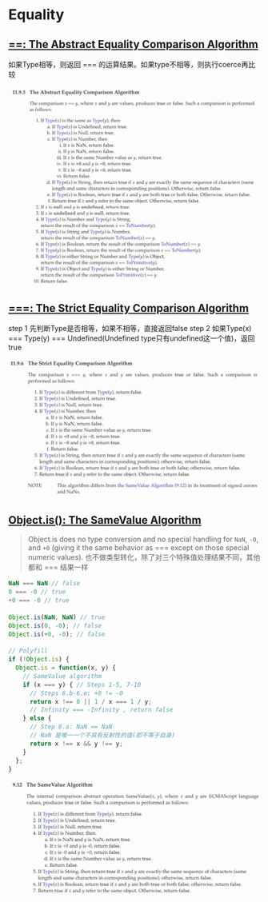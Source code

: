 # Equality

## [==: The Abstract Equality Comparison Algorithm](https://www.ecma-international.org/ecma-262/5.1/#sec-11.9.3)

如果Type相等，则返回 === 的运算结果。如果type不相等，则执行coerce再比较

![IMAGE](/assets/article_images/2018/==.jpg)

## [===: The Strict Equality Comparison Algorithm](https://www.ecma-international.org/ecma-262/5.1/#sec-11.9.6)

step 1 先判断Type是否相等，如果不相等，直接返回false
step 2 如果Type(x) === Type(y) === Undefined(Undefined type只有undefined这一个值)，返回true

![IMAGE](/assets/article_images/2018/===.jpg)

## [Object.is(): The SameValue Algorithm](https://www.ecma-international.org/ecma-262/5.1/#sec-9.12)

> Object.is does no type conversion and no special handling for `NaN`, `-0`, and `+0` (giving it the same behavior as === except on those special numeric values).
也不做类型转化，除了对三个特殊值处理结果不同，其他都和 === 结果一样

```js
NaN === NaN // false
0 === -0 // true
+0 === -0 // true

Object.is(NaN, NaN) // true
Object.is(0, -0); // false
Object.is(+0, -0); // false

// Polyfill
if (!Object.is) {
  Object.is = function(x, y) {
    // SameValue algorithm
    if (x === y) { // Steps 1-5, 7-10
      // Steps 6.b-6.e: +0 != -0
      return x !== 0 || 1 / x === 1 / y;
      // Infinity === -Infinity , return false
    } else {
      // Step 6.a: NaN == NaN
      // NaN 是唯一一个不具有反射性的值(即不等于自身)
      return x !== x && y !== y;
    }
  };
}
```

![IMAGE](/assets/article_images/2018/sameValue.jpg)